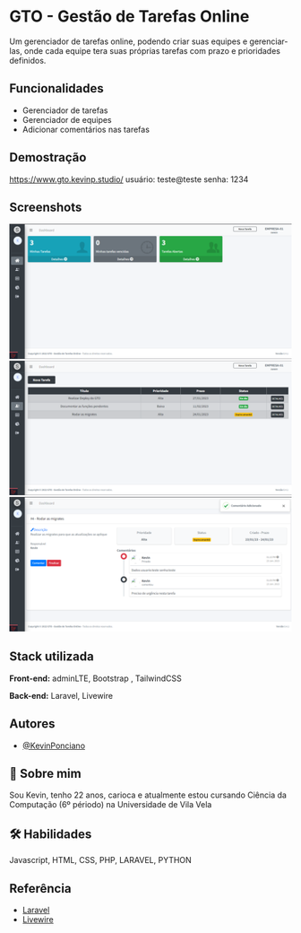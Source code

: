 
# GTO - Gestão de Tarefas Online 


Um gerenciador de tarefas online, podendo criar suas equipes e gerenciar-las, onde cada equipe tera suas próprias tarefas com prazo e prioridades definidos.



## Funcionalidades

- Gerenciador de tarefas
- Gerenciador de equipes
- Adicionar comentários nas tarefas 

## Demostração
https://www.gto.kevinp.studio/
usuário: teste@teste
senha: 1234

## Screenshots

![App Screenshot](https://raw.githubusercontent.com/Kevin-Ponciano/GTO-LARAVEL/main/doc/images/Captura%20de%20tela_20230123_131058.png?token=GHSAT0AAAAAAB5PZCLAYDG3DOOWI2N7ZITIY6OYDQQ)
![App Screenshot](https://raw.githubusercontent.com/Kevin-Ponciano/GTO-LARAVEL/main/doc/images/Captura%20de%20tela_20230123_131043.png?token=GHSAT0AAAAAAB5PZCLBSJLAIF4A5JIQ63ROY6OYDOQ)
![App Screenshot](https://raw.githubusercontent.com/Kevin-Ponciano/GTO-LARAVEL/main/doc/images/Captura%20de%20tela_20230123_131030.png?token=GHSAT0AAAAAAB5PZCLA4ARC4NAFYBQO7DLMY6OYCHQ)



## Stack utilizada

**Front-end:** adminLTE, Bootstrap , TailwindCSS

**Back-end:** Laravel, Livewire


## Autores

- [@KevinPonciano](https://github.com/Kevin-Ponciano/)


## 🚀 Sobre mim
Sou Kevin, tenho 22 anos, carioca e atualmente estou cursando Ciência da Computação (6º périodo) na Universidade de Vila Vela



## 🛠 Habilidades
Javascript, HTML, CSS, PHP, LARAVEL, PYTHON


## Referência

 - [Laravel](https://laravel.com/)
 - [Livewire](https://laravel-livewire.com/)
 

